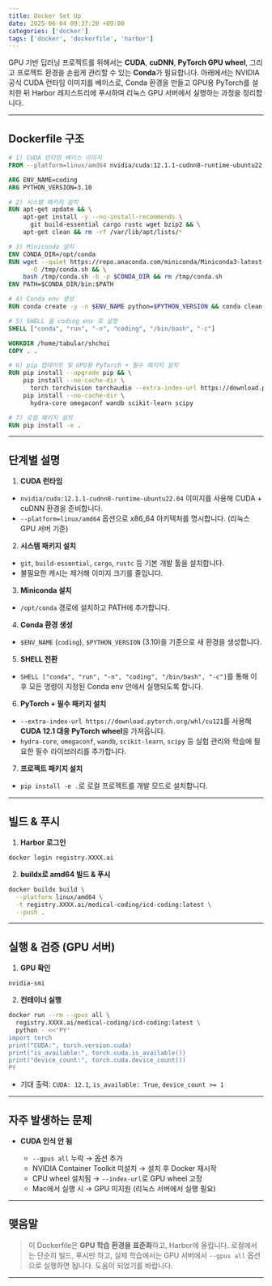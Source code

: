 ```yaml
---
title: Docker Set Up
date: 2025-06-04 09:37:20 +09:00
categories: ['docker']
tags: ['docker', 'dockerfile', 'harbor']
---
```



GPU 기반 딥러닝 프로젝트를 위해서는 **CUDA**, **cuDNN**, **PyTorch GPU wheel**, 그리고 프로젝트 환경을 손쉽게 관리할 수 있는 **Conda**가 필요합니다.
아래에서는 NVIDIA 공식 CUDA 런타임 이미지를 베이스로, Conda 환경을 만들고 GPU용 PyTorch를 설치한 뒤 Harbor 레지스트리에 푸시하여 리눅스 GPU 서버에서 실행하는 과정을 정리합니다.

---

## Dockerfile 구조

```dockerfile
# 1) CUDA 런타임 베이스 이미지
FROM --platform=linux/amd64 nvidia/cuda:12.1.1-cudnn8-runtime-ubuntu22.04

ARG ENV_NAME=coding
ARG PYTHON_VERSION=3.10

# 2) 시스템 패키지 설치
RUN apt-get update && \
    apt-get install -y --no-install-recommends \
      git build-essential cargo rustc wget bzip2 && \
    apt-get clean && rm -rf /var/lib/apt/lists/*

# 3) Miniconda 설치
ENV CONDA_DIR=/opt/conda
RUN wget --quiet https://repo.anaconda.com/miniconda/Miniconda3-latest-Linux-x86_64.sh \
      -O /tmp/conda.sh && \
    bash /tmp/conda.sh -b -p $CONDA_DIR && rm /tmp/conda.sh
ENV PATH=$CONDA_DIR/bin:$PATH

# 4) Conda env 생성
RUN conda create -y -n $ENV_NAME python=$PYTHON_VERSION && conda clean -afy

# 5) SHELL 을 coding env 로 설정
SHELL ["conda", "run", "-n", "coding", "/bin/bash", "-c"]

WORKDIR /home/tabular/shchoi
COPY . .

# 6) pip 업데이트 및 GPU용 PyTorch + 필수 패키지 설치
RUN pip install --upgrade pip && \
    pip install --no-cache-dir \
      torch torchvision torchaudio --extra-index-url https://download.pytorch.org/whl/cu121 && \
    pip install --no-cache-dir \
      hydra-core omegaconf wandb scikit-learn scipy

# 7) 로컬 패키지 설치
RUN pip install -e .
```

---

## 단계별 설명

1. **CUDA 런타임**

  * `nvidia/cuda:12.1.1-cudnn8-runtime-ubuntu22.04` 이미지를 사용해 CUDA + cuDNN 환경을 준비합니다.
  * `--platform=linux/amd64` 옵션으로 x86\_64 아키텍처를 명시합니다. (리눅스 GPU 서버 기준)

2. **시스템 패키지 설치**

  * `git`, `build-essential`, `cargo`, `rustc` 등 기본 개발 툴을 설치합니다.
  * 불필요한 캐시는 제거해 이미지 크기를 줄입니다.

3. **Miniconda 설치**

  * `/opt/conda` 경로에 설치하고 PATH에 추가합니다.

4. **Conda 환경 생성**

  * `$ENV_NAME` (`coding`), `$PYTHON_VERSION` (3.10)을 기준으로 새 환경을 생성합니다.

5. **SHELL 전환**

  * `SHELL ["conda", "run", "-n", "coding", "/bin/bash", "-c"]`를 통해 이후 모든 명령이 지정된 Conda env 안에서 실행되도록 합니다.

6. **PyTorch + 필수 패키지 설치**

  * `--extra-index-url https://download.pytorch.org/whl/cu121`를 사용해 **CUDA 12.1 대응 PyTorch wheel**을 가져옵니다.
  * `hydra-core`, `omegaconf`, `wandb`, `scikit-learn`, `scipy` 등 실험 관리와 학습에 필요한 필수 라이브러리를 추가합니다.

7. **프로젝트 패키지 설치**

  * `pip install -e .`로 로컬 프로젝트를 개발 모드로 설치합니다.

---

## 빌드 & 푸시

1. **Harbor 로그인**

```bash
docker login registry.XXXX.ai
```

2. **buildx로 amd64 빌드 & 푸시**

```bash
docker buildx build \
  --platform linux/amd64 \
  -t registry.XXXX.ai/medical-coding/icd-coding:latest \
  --push .
```

---

## 실행 & 검증 (GPU 서버)

1. **GPU 확인**

```bash
nvidia-smi
```

2. **컨테이너 실행**

```bash
docker run --rm --gpus all \
  registry.XXXX.ai/medical-coding/icd-coding:latest \
  python - <<'PY'
import torch
print("CUDA:", torch.version.cuda)
print("is_available:", torch.cuda.is_available())
print("device_count:", torch.cuda.device_count())
PY
```

* 기대 출력: `CUDA: 12.1`, `is_available: True`, `device_count >= 1`

---

## 자주 발생하는 문제

* **CUDA 인식 안 됨**

  * `--gpus all` 누락 → 옵션 추가
  * NVIDIA Container Toolkit 미설치 → 설치 후 Docker 재시작
  * CPU wheel 설치됨 → `--index-url`로 GPU wheel 고정
  * Mac에서 실행 시 → GPU 미지원 (리눅스 서버에서 실행 필요)

---

## 맺음말

> 이 Dockerfile은 **GPU 학습 환경을 표준화**하고, Harbor에 올립니다. 
> 로컬에서는 단순히 빌드, 푸시만 하고, 실제 학습에서는 GPU 서버에서 `--gpus all` 옵션으로 실행하면 됩니다. 
> 도움이 되었기를 바랍니다.

---
